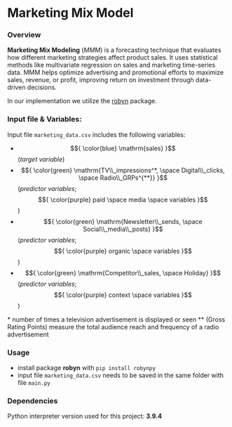 # Marketing Mix Model
### Overview
__Marketing Mix Modeling__ (_MMM_) is a forecasting technique that evaluates how different marketing strategies affect product sales. It uses statistical methods like multivariate regression on sales and marketing time-series data. MMM helps optimize advertising and promotional efforts to maximize sales, revenue, or profit, improving return on investment through data-driven decisions.

In our implementation we utilize the [robyn](https://pypi.org/project/robynpy/) package.

### Input file & Variables:
Input file ```marketing_data.csv``` includes the following variables:
- $${ \color{blue} \mathrm{sales} }$$ (_target variable_)
- $${ \color{green} \mathrm{TV\\_impressions^*, \space Digital\\_clicks,  \space Radio\\_GRPs^{**}} }$$ (_predictor variables_; $${ \color{purple} paid \space media \space variables }$$)
- $${ \color{green} \mathrm{Newsletter\\_sends, \space Social\\_media\\_posts} }$$ (_predictor variables_; $${ \color{purple} organic \space variables }$$)
- $${ \color{green} \mathrm{Competitor\\_sales, \space Holiday} }$$ (_predictor variables_; $${ \color{purple} context \space variables }$$)

\* number of times a television advertisement is displayed or seen 
** (Gross Rating Points) measure the total audience reach and frequency of a radio advertisement

### Usage
- install package __robyn__ with ```pip install robynpy```
- input file ```marketing_data.csv``` needs to be saved in the same folder with file ```main.py```

### Dependencies
Python interpreter version used for this project: **3.9.4**

